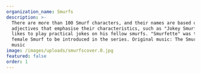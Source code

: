 ```yaml
---
organization_name: Smurfs
description: >-
  There are more than 100 Smurf characters, and their names are based on
  adjectives that emphasise their characteristics, such as "Jokey Smurf", who
  likes to play practical jokes on his fellow smurfs. "Smurfette" was the first
  female Smurf to be introduced in the series. Original music‎: ‎The Smurfs
  music
image: /images/uploads/smurfscover.0.jpg
featured: false
order: 1
---
```


